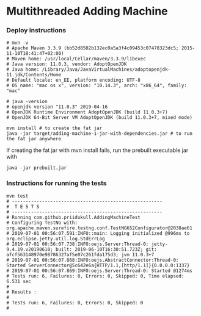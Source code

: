 # Multithreaded Adding Machine

### Deploy instructions

    # mvn -v
    # Apache Maven 3.3.9 (bb52d8502b132ec0a5a3f4c09453c07478323dc5; 2015-11-10T18:41:47+02:00)
    # Maven home: /usr/local/Cellar/maven/3.3.9/libexec
    # Java version: 11.0.3, vendor: AdoptOpenJDK
    # Java home: /Library/Java/JavaVirtualMachines/adoptopenjdk-11.jdk/Contents/Home
    # Default locale: en_EE, platform encoding: UTF-8
    # OS name: "mac os x", version: "10.14.3", arch: "x86_64", family: "mac"
    
    # java -version
    # openjdk version "11.0.3" 2019-04-16
    # OpenJDK Runtime Environment AdoptOpenJDK (build 11.0.3+7)
    # OpenJDK 64-Bit Server VM AdoptOpenJDK (build 11.0.3+7, mixed mode)
      
    mvn install # to create the fat jar
    java -jar target/adding-machine-1-jar-with-dependencies.jar # to run the fat jar anywhere 

If creating the fat jar with mvn install fails, run the prebuilt executable jar with

    java -jar prebuilt.jar

### Instructions for running the tests

    mvn test
    # -------------------------------------------------------
    #  T E S T S
    # -------------------------------------------------------
    # Running com.github.priidukull.AddingMachineTest
    # Configuring TestNG with: org.apache.maven.surefire.testng.conf.TestNG652Configurator@2038ae61
    # 2019-07-01 00:56:07.591:INFO::main: Logging initialized @996ms to org.eclipse.jetty.util.log.StdErrLog
    # 2019-07-01 00:56:07.738:INFO:oejs.Server:Thread-0: jetty-9.4.19.v20190610; built: 2019-06-10T16:30:51.723Z; git: afcf563148970e98786327af5e07c261fda175d3; jvm 11.0.3+7
    # 2019-07-01 00:56:07.868:INFO:oejs.AbstractConnector:Thread-0: Started ServerConnector@5c642e6a{HTTP/1.1,[http/1.1]}{0.0.0.0:1337}
    # 2019-07-01 00:56:07.869:INFO:oejs.Server:Thread-0: Started @1274ms
    # Tests run: 6, Failures: 0, Errors: 0, Skipped: 0, Time elapsed: 6.531 sec
    # 
    # Results :
    # 
    # Tests run: 6, Failures: 0, Errors: 0, Skipped: 0
    # 

        
